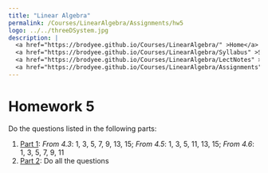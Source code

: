 ```yaml
---
title: "Linear Algebra"
permalink: /Courses/LinearAlgebra/Assignments/hw5
logo: ../../threeDSystem.jpg
description: |
  <a href="https://brodyee.github.io/Courses/LinearAlgebra/" >Home</a> <br />
  <a href="https://brodyee.github.io/Courses/LinearAlgebra/Syllabus" >Syllabus</a> <br />
  <a href="https://brodyee.github.io/Courses/LinearAlgebra/LectNotes" >Lecture Notes</a> <br />
  <a href="https://brodyee.github.io/Courses/LinearAlgebra/Assignments" >Assignments</a>
---
```


# Homework 5

Do the questions listed in the following parts:

1. [Part 1](https://brodyee.github.io/Courses/LinearAlgebra/HWs/hw5p1.pdf): *From 4.3*: 1, 3, 5, 7, 9, 13, 15; *From 4.5*: 1, 3, 5, 11, 13, 15; *From 4.6*: 1, 3, 5, 7, 9, 11
2. [Part 2](https://brodyee.github.io/Courses/LinearAlgebra/HWs/hw5part2.html): Do all the questions

